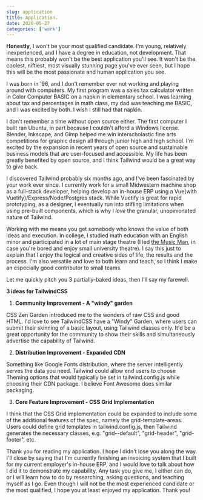 ```yaml
---
slug: application
title: Application.
date: 2020-05-27
categories: ['work']
---
```

**Honestly**, I won't be your most qualified candidate. I'm young, relatively inexperienced, and I have a degree in education, not development. That means this probably won't be the best application you'll see. It won't be the coolest, niftiest, most visually stunning page you've ever seen, but I hope this will be the most passionate and human application you see.

I was born in '96, and I don't remember ever not working and playing around with computers. My first program was a sales tax calculator written in Color Computer BASIC on a napkin in elementary school. I was learning about tax and percentages in math class, my dad was teaching me BASIC, and I was excited by both. I wish I still had that napkin.

I don't remember a time without open source either. The first computer I built ran Ubuntu, in part because I couldn't afford a Windows license. Blender, Inkscape, and Gimp helped me win interscholastic fine arts competitions for graphic design all through junior high and high school. I'm excited by the expansion in recent years of open source and sustainable business models that are user-focused and accessible. My life has been greatly benefited by open source, and I think Tailwind would be a great way to give back.

I discovered Tailwind probably six months ago, and I've been fascinated by your work ever since. I currently work for a small Midwestern machine shop as a full-stack developer, helping develop an in-house ERP using a Vue(with Vuetify)/Express/Node/Postgres stack. While Vuetify is great for rapid prototyping, as a designer, I eventually run into stifling limitations when using pre-built components, which is why I *love* the granular, unopinionated nature of Tailwind.

Working with me means you get somebody who knows the value of both ideas and execution. In college, I studied math education with an English minor and participated in a lot of main stage theatre (I led <a href="https://www.youtube.com/watch?v=oCM_n0GDxps" target="_blank">the Music Man</a>, in case you're bored and enjoy small university theatre). I say this just to explain that I enjoy the logical and creative sides of life, the results and the process. I'm also versatile and love to both learn and teach, so I think I make an especially good contributor to small teams.

Let me quickly pitch you 3 partially-baked ideas, then I'll say my farewell.

**3 ideas for TailwindCSS**

1. **Community Improvement - A "windy" garden**

CSS Zen Garden introduced me to the wonders of raw CSS and good HTML. I'd love to see TailwindCSS have a "Windy" Garden, where users can submit their skinning of a basic layout, using Tailwind classes only. It'd be a great opportunity for the community to show their skills and simultaneously advertise the capability of Tailwind.

2. **Distribution Improvement - Expanded CDN**

Something like Google Fonts distribution, where the server intelligently serves the data you need. Tailwind could allow end users to choose Theming options that would typically be set in tailwind.config.js while choosing their CDN package. I believe Font Awesome does similar packaging.

3. **Core Feature Improvement - CSS Grid Implementation**

I think that the CSS Grid implementation could be expanded to include some of the additional features of the spec, namely the grid-template-areas. Users could define grid templates in tailwind.config.js, then Tailwind generates the necessary classes, e.g. "grid--default", "grid-header", "grid-footer", etc.

Thank you for reading my application. I hope I didn't lose you along the way. I'll close by saying that I'm currently finishing an invoicing system that I built for my current employer's in-house ERP, and I would love to talk about how I did it to demonstrate my capability. Any task you give me, I either can do, or I will learn how to do by researching, asking questions, and teaching myself as I go. Even though I will not be the most experienced candidate or the most qualified, I hope you at least enjoyed my application. Thank you!